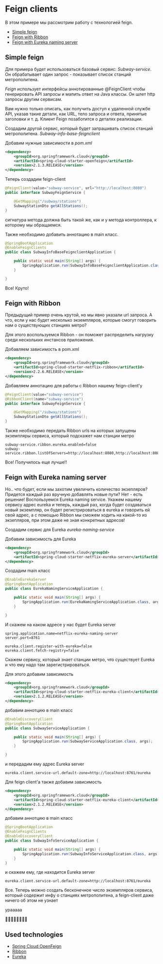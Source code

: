 # Feign clients

В этом примере мы рассмотрим работу с технологией feign.

* [Simple feign](#simple-feign)
* [Feign with Ribbon](#feign-with-ribbon)
* [Feign with Eureka naming server](#feign-with-eureka-naming-server)

## Simple feign

Для примера будет использоваться базовый сервис: *Subway-service*.
Он обрабатывает один запрос - показывает список станций метрополитена.

*Feign* использует интерфейсы аннотированные @FeignClient чтобы генерировать API запросы и мапить ответ на Java классы.
Он шлет http запросы другим сервисам.

Вам нужно только описать, как получить доступ к удаленной службе API, 
указав такие детали, как URL, тело запроса и ответа, принятые заголовки и т. д. 
Клиент Feign позаботится о деталях реализации.

Создадим другой сервис, который будет запрашивать список станций метрополитена.
*Subway-info-base-feignclient*

Добавим нужные зависимости в *pom.xml*
```xml
<dependency>
	<groupId>org.springframework.cloud</groupId>
	<artifactId>spring-cloud-starter-openfeign</artifactId>
	<version>2.1.3.RELEASE</version>
</dependency>
```

Теперь создадим feign-client

```java
@FeignClient(value="subway-service", url="http://localhost:8080")
public interface SubwayFeignService {

    @GetMapping("/subway/stations")
    SubwayStationDto getAllStations();
}
```
сигнатура метода должна быть такой же, как и у метода контроллера, к которому мы обращаемся.

Также необходимо добавить аннотацию в main класс.

```java
@SpringBootApplication
@EnableFeignClients
public class SubwayInfoBaseFeignclientApplication {

	public static void main(String[] args) {
		SpringApplication.run(SubwayInfoBaseFeignclientApplication.class, args);
	}

}
```

Все! Круто!

## Feign with Ribbon
Предыдущий пример очень крутой, но мы явно указали url запроса. А что, 
если у нас будет несколько экземпляров, которые смогут говорить нам о существующих 
станциях метро?

Для этого воспользуемся Ribbon - он поможет распределить нагрузку среди нескольких
инстансов приложения.

Добавляем зависимость в pom.xml
```xml
<dependency>
    <groupId>org.springframework.cloud</groupId>
	<artifactId>spring-cloud-starter-netflix-ribbon</artifactId>
	<version>2.2.6.RELEASE</version>
</dependency>
```

Добавляем аннотацию для работы с Ribbon нашему feign-client'у

```java
@FeignClient(value="subway-service")
@RibbonClient(name="subway-service")
public interface SubwayFeignService {

    @GetMapping("/subway/stations")
    SubwayStationDto getAllStations();
}
```

Также необходимо передать Ribbon urls на которых запущены экземпляры сервиса,
который подскажет нам станции метро 
```properties
subway-service.ribbon.eureka.enabled=false
subway-service.ribbon.listOfServers=http://localhost:8080,http://localhost:8085
```

Все! Получилось еще лучше!!

## Feign with Eureka naming server

Но.. что будет, если мы захотим увеличить количество экзепляров? Придется каждый раз 
вручную добавлять новые пути? Нет - есть решение!
Воспользуемся Eureka naming service. Укажем нашему сервису адрес eureka и теперь, каждый
раз, когда будет создаваться новый экземпляр, он будет регистрироваться в eureka и говорить
ей свой адрес, а с помощью Ribbon мы сможем ходить на какой-то из экзепляров, при этом даже 
не зная конкретных адресов! 

Создадим сервис для Eureka *eureka-naming-service*

 Добавим зависимость для Eureka
```xml
<dependency>
    <groupId>org.springframework.cloud</groupId>
    <artifactId>spring-cloud-starter-netflix-eureka-server</artifactId>
</dependency>
```

Создадим main класс

```java
@EnableEurekaServer
@SpringBootApplication
public class EurekaNamingServiceApplication {

	public static void main(String[] args) {
		SpringApplication.run(EurekaNamingServiceApplication.class, args);
	}

}
```

И скажем на каком адресе у нас будет Eureka server
```properties
spring.application.name=netflix-eureka-naming-server
server.port=8761

eureka.client.register-with-eureka=false
eureka.client.fetch-registry=false
```

Скажем сервису, который знает станции метро, что существует Eureka и что ему надо 
там зарегистрироваться.

Для этого добавим зависимость

```xml
<dependency>
    <groupId>org.springframework.cloud</groupId>
    <artifactId>spring-cloud-starter-netflix-eureka-client</artifactId>
    <version>2.1.2.RELEASE</version>
</dependency>
```

добавим аннотцию в main класс

```java
@EnableDiscoveryClient
@SpringBootApplication
public class SubwayServiceApplication {

	public static void main(String[] args) {
		SpringApplication.run(SubwayServiceApplication.class, args);
	}

}
```

и передадим ему адрес Eureka server

```properties
eureka.client.service-url.default-zone=http://localhost:8761/eureka
```

Для feign client'а также добавим зависимость
```xml
<dependency>
    <groupId>org.springframework.cloud</groupId>
    <artifactId>spring-cloud-starter-netflix-eureka-client</artifactId>
    <version>2.1.2.RELEASE</version>
</dependency>
```
добавим аннотцию в main класс

```java
@SpringBootApplication
@EnableFeignClients
@EnableDiscoveryClient
public class SubwayInfoServiceApplication {

	public static void main(String[] args) {
		SpringApplication.run(SubwayInfoServiceApplication.class, args);
	}
}
```

и скажем ему, где находится Eureka server

```properties
eureka.client.service-url.default-zone=http://localhost:8761/eureka
```

Все. Теперь можно создать бесконечное число экземпляров сервиса, который содержит инфу 
о станциях метрополитена, а feign-client даже ничего об этом не узнает

урааааа

🎉🎉🎉🎉🎉🎉🎉🎉
## Used technologies

* [Spring Cloud OpenFeign](https://cloud.spring.io/spring-cloud-openfeign/reference/html/) 
* [Ribbon](https://cloud.spring.io/spring-cloud-netflix/multi/multi_spring-cloud-ribbon.html)
* [Eureka](https://github.com/Netflix/eureka) 
